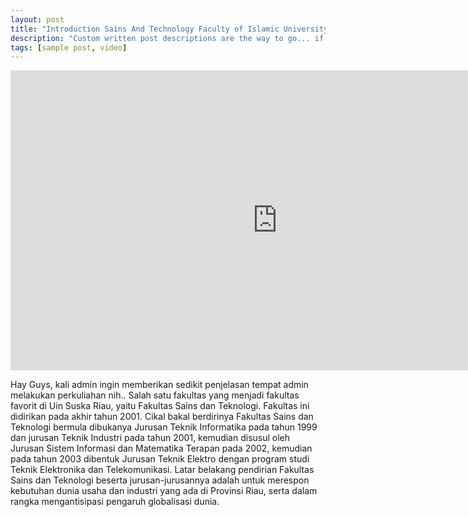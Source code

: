 ```yaml
---
layout: post
title: "Introduction Sains And Technology Faculty of Islamic University Suska Riau"
description: "Custom written post descriptions are the way to go... if you're not lazy."
tags: [sample post, video]
---
```


<iframe width="853" height="480" src="https://www.youtube.com/embed/7ihXETYnlYA" frameborder="0" allow="accelerometer; autoplay; encrypted-media; gyroscope; picture-in-picture" allowfullscreen></iframe>

Hay Guys, kali admin ingin memberikan sedikit penjelasan tempat admin melakukan perkuliahan nih.. Salah satu fakultas yang menjadi fakultas favorit di Uin Suska Riau, yaitu Fakultas Sains dan Teknologi. Fakultas ini didirikan pada akhir tahun 2001. Cikal bakal berdirinya Fakultas Sains dan Teknologi bermula dibukanya Jurusan Teknik Informatika pada tahun 1999 dan jurusan Teknik Industri pada tahun 2001, kemudian disusul oleh Jurusan Sistem Informasi dan Matematika Terapan pada 2002, kemudian pada tahun 2003 dibentuk Jurusan Teknik Elektro dengan program studi Teknik Elektronika dan Telekomunikasi. Latar belakang pendirian Fakultas Sains dan Teknologi beserta jurusan-jurusannya adalah untuk merespon kebutuhan dunia usaha dan industri yang ada di Provinsi Riau, serta dalam rangka mengantisipasi pengaruh globalisasi dunia.
